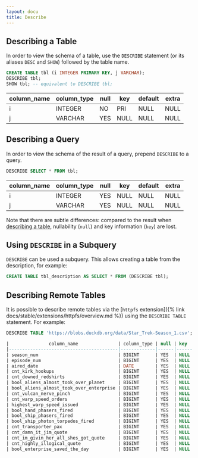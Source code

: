 ```yaml
---
layout: docu
title: Describe
---
```


## Describing a Table

In order to view the schema of a table, use the `DESCRIBE` statement (or its aliases `DESC` and `SHOW`) followed by the table name.

```sql
CREATE TABLE tbl (i INTEGER PRIMARY KEY, j VARCHAR);
DESCRIBE tbl;
SHOW tbl; -- equivalent to DESCRIBE tbl;
```

| column_name | column_type | null | key  | default | extra |
|-------------|-------------|------|------|---------|-------|
| i           | INTEGER     | NO   | PRI  | NULL    | NULL  |
| j           | VARCHAR     | YES  | NULL | NULL    | NULL  |

## Describing a Query

In order to view the schema of the result of a query, prepend `DESCRIBE` to a query.

```sql
DESCRIBE SELECT * FROM tbl;
```

| column_name | column_type | null | key  | default | extra |
|-------------|-------------|------|------|---------|-------|
| i           | INTEGER     | YES  | NULL | NULL    | NULL  |
| j           | VARCHAR     | YES  | NULL | NULL    | NULL  |

Note that there are subtle differences: compared to the result when [describing a table](#describing-a-table), nullability (`null`) and key information (`key`) are lost.

## Using `DESCRIBE` in a Subquery

`DESCRIBE` can be used a subquery. This allows creating a table from the description, for example:

```sql
CREATE TABLE tbl_description AS SELECT * FROM (DESCRIBE tbl);
```

## Describing Remote Tables

It is possible to describe remote tables via the [`httpfs` extension]({% link docs/stable/extensions/httpfs/overview.md %}) using the `DESCRIBE TABLE` statement. For example:

```sql
DESCRIBE TABLE 'https://blobs.duckdb.org/data/Star_Trek-Season_1.csv';

|               column_name               | column_type | null | key  | default | extra |
|-----------------------------------------|-------------|------|------|---------|-------|
| season_num                              | BIGINT      | YES  | NULL | NULL    | NULL  |
| episode_num                             | BIGINT      | YES  | NULL | NULL    | NULL  |
| aired_date                              | DATE        | YES  | NULL | NULL    | NULL  |
| cnt_kirk_hookups                        | BIGINT      | YES  | NULL | NULL    | NULL  |
| cnt_downed_redshirts                    | BIGINT      | YES  | NULL | NULL    | NULL  |
| bool_aliens_almost_took_over_planet     | BIGINT      | YES  | NULL | NULL    | NULL  |
| bool_aliens_almost_took_over_enterprise | BIGINT      | YES  | NULL | NULL    | NULL  |
| cnt_vulcan_nerve_pinch                  | BIGINT      | YES  | NULL | NULL    | NULL  |
| cnt_warp_speed_orders                   | BIGINT      | YES  | NULL | NULL    | NULL  |
| highest_warp_speed_issued               | BIGINT      | YES  | NULL | NULL    | NULL  |
| bool_hand_phasers_fired                 | BIGINT      | YES  | NULL | NULL    | NULL  |
| bool_ship_phasers_fired                 | BIGINT      | YES  | NULL | NULL    | NULL  |
| bool_ship_photon_torpedos_fired         | BIGINT      | YES  | NULL | NULL    | NULL  |
| cnt_transporter_pax                     | BIGINT      | YES  | NULL | NULL    | NULL  |
| cnt_damn_it_jim_quote                   | BIGINT      | YES  | NULL | NULL    | NULL  |
| cnt_im_givin_her_all_shes_got_quote     | BIGINT      | YES  | NULL | NULL    | NULL  |
| cnt_highly_illogical_quote              | BIGINT      | YES  | NULL | NULL    | NULL  |
| bool_enterprise_saved_the_day           | BIGINT      | YES  | NULL | NULL    | NULL  |
